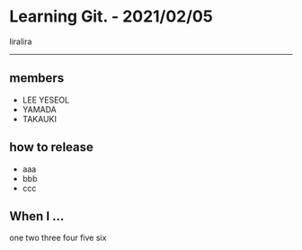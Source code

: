 # Learning Git. - 2021/02/05
liralira

---

## members
* LEE YESEOL
* YAMADA
* TAKAUKI

## how to release

* aaa
* bbb
* ccc

## When I ...

one two three
four five six